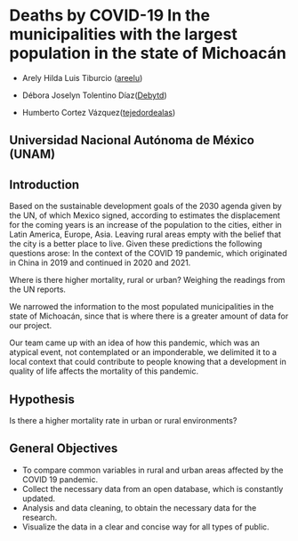 # Deaths by COVID-19 In the municipalities with the largest population in the state of Michoacán 

- Arely Hilda Luis Tiburcio ([areelu](https://github.com/areelu))

- Débora Joselyn Tolentino Díaz([Debytd](https://github.com/Debytd))

- Humberto Cortez Vázquez([tejedordealas](https://github.com/tejedordealas)) 



## Universidad Nacional Autónoma de México (UNAM)



## Introduction
Based on the sustainable development goals of the 2030 agenda given by the UN, of which Mexico signed, according to estimates the displacement for the coming years is an increase of the population to the cities, either in Latin America, Europe, Asia. Leaving rural areas empty with the belief that the city is a better place to live. 
Given these predictions the following questions arose: In the context of the COVID 19 pandemic, which originated in China in 2019 and continued in 2020 and 2021.

Where is there higher mortality, rural or urban?
Weighing the readings from the UN reports. 

We narrowed the information to the most populated municipalities in the state of Michoacán, since that is where there is a greater amount of data for our project.

Our team came up with an idea of how this pandemic, which was an atypical event, not contemplated or an imponderable, we delimited it to a local context that could contribute to people knowing that a development in quality of life affects the mortality of this pandemic.

## Hypothesis

Is there a higher mortality rate in urban or rural environments?


## General Objectives
- To compare common variables in rural and urban areas affected by the COVID 19 pandemic.
- Collect the necessary data from an open database, which is constantly updated.
- Analysis and data cleaning, to obtain the necessary data for the research.
- Visualize the data in a clear and concise way for all types of public. 
